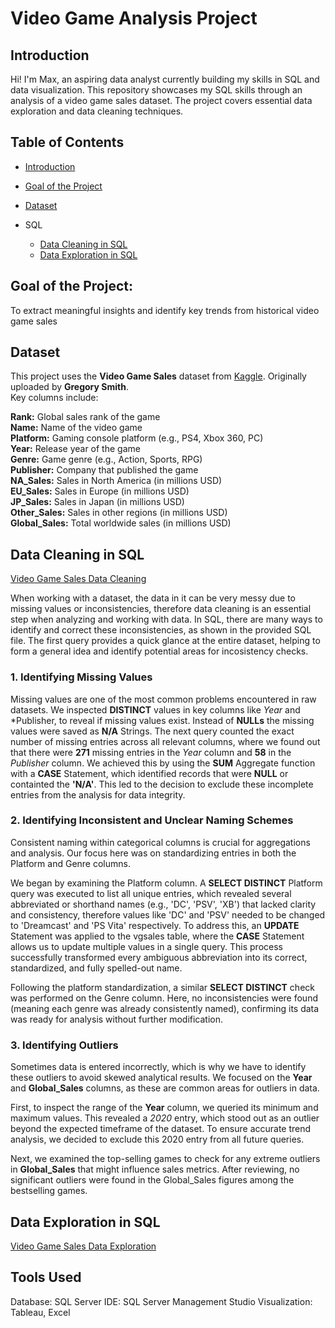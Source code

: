 # Video Game Analysis Project

## Introduction

Hi! I'm Max, an aspiring data analyst currently building my skills in SQL and data visualization.
This repository showcases my SQL skills through an analysis of a video game sales dataset. 
The project covers essential data exploration and data cleaning techniques.

## Table of Contents

* [Introduction](#Introduction)  

* [Goal of the Project](#Goal-of-the-Project)  

* [Dataset](#Dataset)  

* SQL
	* [Data Cleaning in SQL](#Data-Cleaning-in-SQL)  
	* [Data Exploration in SQL](#Data-Exploration-in-SQL)  

## Goal of the Project:
To extract meaningful insights and identify key trends from historical video game sales

## Dataset

This project uses the **Video Game Sales** dataset from [Kaggle](https://www.kaggle.com/datasets/gregorut/videogamesales).
Originally uploaded by **Gregory Smith**.  
Key columns include:

  **Rank:** Global sales rank of the game  
  **Name:** Name of the video game  
  **Platform:** Gaming console platform (e.g., PS4, Xbox 360, PC)  
  **Year:** Release year of the game  
  **Genre:** Game genre (e.g., Action, Sports, RPG)  
  **Publisher:** Company that published the game  
  **NA_Sales:** Sales in North America (in millions USD)  
  **EU_Sales:** Sales in Europe (in millions USD)  
  **JP_Sales:** Sales in Japan (in millions USD)  
  **Other_Sales:** Sales in other regions (in millions USD)  
  **Global_Sales:** Total worldwide sales (in millions USD)  

## Data Cleaning in SQL

[Video Game Sales Data Cleaning](sql_codes/data_cleaning.sql)

When working with a dataset, the data in it can be very messy due to missing values or inconsistencies, therefore data cleaning is an essential step when analyzing and working with data. In SQL, there are many ways to identify and correct these inconsistencies, as shown in the provided SQL file. The first query provides a quick glance at the entire dataset, helping to form a general idea and identify potential areas for incosistency checks.

### 1. Identifying Missing Values

Missing values are one of the most common problems encountered in raw datasets. We inspected **DISTINCT** values in key columns like *Year* and *Publisher, to reveal if missing values exist. Instead of **NULLs** the missing values were saved as **N/A** Strings. The next query counted the exact number of missing entries across all relevant columns, where we found out that there were **271** missing entries in the *Year* column and **58** in the *Publisher* column. We achieved this by using the **SUM** Aggregate function with a **CASE** Statement, which identified records that were **NULL** or containted the **'N/A'**. This led to the decision to exclude these incomplete entries from the analysis for data integrity.

### 2. Identifying Inconsistent and Unclear Naming Schemes

Consistent naming within categorical columns is crucial for aggregations and analysis. Our focus here was on standardizing entries in both the Platform and Genre columns.  

We began by examining the Platform column. A **SELECT DISTINCT** Platform query was executed to list all unique entries, which revealed several abbreviated or shorthand names (e.g., 'DC', 'PSV', 'XB') that lacked clarity and consistency, therefore values like 'DC' and 'PSV' needed to be changed to 'Dreamcast' and 'PS Vita' respectively. To address this, an **UPDATE** Statement was applied to the vgsales table, where the **CASE** Statement allows us to update multiple values in a single query. This process successfully transformed every ambiguous abbreviation into its correct, standardized, and fully spelled-out name.

Following the platform standardization, a similar **SELECT DISTINCT** check was performed on the Genre column. Here, no inconsistencies were found (meaning each genre was already consistently named), confirming its data was ready for analysis without further modification.

### 3. Identifying Outliers

Sometimes data is entered incorrectly, which is why we have to identify these outliers to avoid skewed analytical results. We focused on the **Year** and **Global_Sales** columns, as these are common areas for outliers in data.  

First, to inspect the range of the **Year** column, we queried its minimum and maximum values. This revealed a *2020* entry, which stood out as an outlier beyond the expected timeframe of the dataset. To ensure accurate trend analysis, we decided to exclude this 2020 entry from all future queries.  

Next, we examined the top-selling games to check for any extreme outliers in **Global_Sales** that might influence sales metrics. After reviewing, no significant outliers were found in the Global_Sales figures among the bestselling games.

## Data Exploration in SQL

[Video Game Sales Data Exploration](sql_codes/data_exploration.sql)


## Tools Used

Database: SQL Server
IDE: SQL Server Management Studio
Visualization: Tableau, Excel
